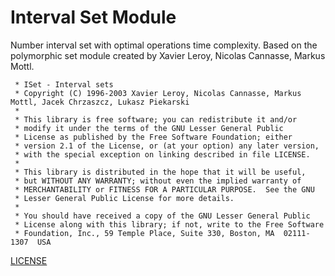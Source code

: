 # Interval Set Module
Number interval set with optimal operations time complexity. Based on the polymorphic set module created by Xavier Leroy, Nicolas Cannasse, Markus Mottl.

```
 * ISet - Interval sets
 * Copyright (C) 1996-2003 Xavier Leroy, Nicolas Cannasse, Markus Mottl, Jacek Chrzaszcz, Lukasz Piekarski
 *
 * This library is free software; you can redistribute it and/or
 * modify it under the terms of the GNU Lesser General Public
 * License as published by the Free Software Foundation; either
 * version 2.1 of the License, or (at your option) any later version,
 * with the special exception on linking described in file LICENSE.
 *
 * This library is distributed in the hope that it will be useful,
 * but WITHOUT ANY WARRANTY; without even the implied warranty of
 * MERCHANTABILITY or FITNESS FOR A PARTICULAR PURPOSE.  See the GNU
 * Lesser General Public License for more details.
 *
 * You should have received a copy of the GNU Lesser General Public
 * License along with this library; if not, write to the Free Software
 * Foundation, Inc., 59 Temple Place, Suite 330, Boston, MA  02111-1307  USA
```

[LICENSE](https://github.com/lpiekarski/interval-set/blob/master/LICENSE)
